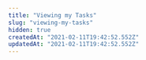 ```yaml
---
title: "Viewing my Tasks"
slug: "viewing-my-tasks"
hidden: true
createdAt: "2021-02-11T19:42:52.552Z"
updatedAt: "2021-02-11T19:42:52.552Z"
---
```

